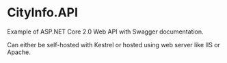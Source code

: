 # CityInfo.API

Example of ASP.NET Core 2.0 Web API with Swagger documentation.

Can either be self-hosted with Kestrel or hosted using web server like IIS or Apache.
